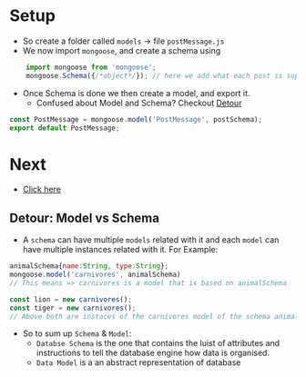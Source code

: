 # Setup
- So create a folder called `models` -> file `postMessage.js`
- We now import `mongoose`, and create a schema using 
```jsx 
    import mongoose from 'mongoose';
    mongoose.Schema({/*object*/}); // here we add what each post is supposed to have 
```
- Once Schema is done we then create a model, and export it.
  - Confused about Model and Schema? Checkout [Detour](#detour-model-vs-schema)
```jsx
const PostMessage = mongoose.model('PostMessage', postSchema);
export default PostMessage;
```

# Next
- [Click here](2-Models.md)

 ## **Detour**: Model vs Schema
- A `schema` can have multiple `models` related with it and each `model` can have multiple instances related with it. For Example:
```jsx
animalSchema{name:String, type:String};
mongoose.model('carnivores', animalSchema) 
// This means => carnivores is a model that is based on animalSchema

const lion = new carnivores(); 
const tiger = new carnivores();
// Above both are instaces of the carnivores model of the schema animalSchema
```
- So to sum up `Schema` & `Model`:
  - `Databse Schema` is the one that contains the luist of attributes and instructions to tell the database engine how data is organised.
  - `Data Model` is a an abstract representation of database
 